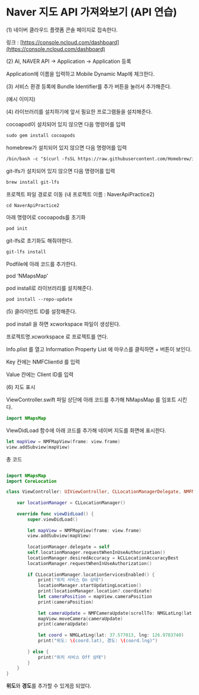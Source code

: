 Naver 지도 API 가져와보기 (API 연습)
========

(1) 네이버 클라우드 플랫폼 콘솔 페이지로 접속한다.

링크 :  [https://console.ncloud.com/dashboard](https://console.ncloud.com/dashboard)

(2) AI, NAVER API → Application → Application 등록

Application에 이름을 입력하고 Mobile Dynamic Map에 체크한다.

(3) 서비스 환경 등록에 Bundle Identifier를 추가 버튼을 눌러서 추가해준다.


(예시 이미지)

(4) 라이브러리를 설치하기에 앞서 필요한 프로그램들을 설치해준다. 

cocoapod이 설치되어 있지 않으면 다음 명령어를 입력

```xml
sudo gem install cocoapods
```

homebrew가 설치되어 있지 않으면 다음 명령어를 입력 

```xml
/bin/bash -c "$(curl -fsSL https://raw.githubusercontent.com/Homebrew/install/master/install.sh)"
```

git-lfs가 설치되어 있지 않으면 다음 명령어를 입력

```xml
brew install git-lfs
```

프로젝트 파일 경로로 이동 (내 프로젝트 이름 :  NaverApiPractice2)

```xml
cd NaverApiPractice2
```

아래 명령어로 cocoapods를 초기화 

```xml
pod init 
```

git-lfs로 초기화도 해줘야한다.

```xml
git-lfs install 
```

Podfile에 아래 코드를 추가한다. 

pod ‘NMapsMap’

pod install로 라이브러리를 설치해준다. 

```xml
pod install --repo-update
```

(5) 클라이언트 ID를 설정해준다. 

pod install 을 하면 xcworkspace 파일이 생성된다.

프로젝트명.xcworkspace 로 프로젝트를 연다.

Info.plist 를 열고 Information Property List 에 마우스를 클릭하면 + 버튼이 보인다.



Key 칸에는 NMFClientld 를 입력




Value 칸에는 Client ID를 입력 

(6) 지도 표시 

ViewController.swift 파일 상단에 아래 코드를 추가해 NMapsMap 를 임포트 시킨다. 

```swift
import NMapsMap
```

ViewDidLoad 함수에 아래 코드를 추가해 네이버 지도를 화면에 표시한다.

```swift
let mapView = NMFMapView(frame: view.frame)
view.addSubview(mapView)
```

총 코드 

```swift 

import NMapsMap
import CoreLocation

class ViewController: UIViewController, CLLocationManagerDelegate, NMFMapViewCameraDelegate {
    
    var locationManager = CLLocationManager()
    
    override func viewDidLoad() {
        super.viewDidLoad()
        
        let mapView = NMFMapView(frame: view.frame)
        view.addSubview(mapView)
        
        locationManager.delegate = self
        self.locationManager.requestWhenInUseAuthorization()
        locationManager.desiredAccuracy = kCLLocationAccuracyBest
        locationManager.requestWhenInUseAuthorization()
        
        if CLLocationManager.locationServicesEnabled() {
            print("위치 서비스 On 상태")
            locationManager.startUpdatingLocation()
            print(locationManager.location?.coordinate)
            let cameraPosition = mapView.cameraPosition
            print(cameraPosition)
            
            let cameraUpdate = NMFCameraUpdate(scrollTo: NMGLatLng(lat: 37.5666102, lng: 126.9783881))
            mapView.moveCamera(cameraUpdate)
            print(cameraUpdate)
            
            let coord = NMGLatLng(lat: 37.577013, lng: 126.9783740)
            print("위도: \(coord.lat), 경도: \(coord.lng)")
            
        } else {
            print("위치 서비스 Off 상태")
        }
    }
}

```

**위도**와 **경도**를 추가할 수 있게끔 되었다.



